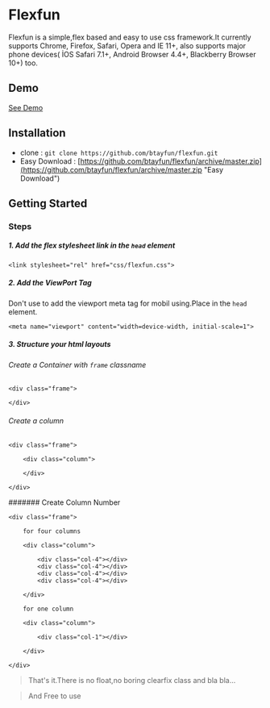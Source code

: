 # Flexfun 

Flexfun is a simple,flex based and easy to use css framework.It currently supports Chrome, Firefox, Safari, Opera and IE 11+, also supports major phone devices( İOS Safari 7.1+, Android Browser 4.4+, Blackberry Browser 10+) too.

## Demo

<a href="http://btayfun.github.io/flexfun/">See Demo</a>

## Installation

- clone : `git clone https://github.com/btayfun/flexfun.git`
- Easy Download : [https://github.com/btayfun/flexfun/archive/master.zip](https://github.com/btayfun/flexfun/archive/master.zip "Easy Download")

## Getting Started 

### Steps

##### 1. Add the flex stylesheet link in the `head` element


    <link stylesheet="rel" href="css/flexfun.css">

##### 2. Add the ViewPort Tag

Don't use to add the viewport meta tag for mobil using.Place in the `head` element.

	<meta name="viewport" content="width=device-width, initial-scale=1">

##### 3. Structure your html layouts

###### Create a Container with `frame` classname

    <div class="frame">

	</div>

###### Create a column

	<div class="frame">
	
		<div class="column">

		</div>
	
	</div>

####### Create Column Number

    <div class="frame">

		for four columns

		<div class="column">
		
			<div class="col-4"></div>
			<div class="col-4"></div>
			<div class="col-4"></div>
			<div class="col-4"></div>

		</div>

		for one column

		<div class="column">
			
			<div class="col-1"></div>

		</div>

	</div>


> That's it.There is no float,no boring clearfix class and bla bla...

> And Free to use 
